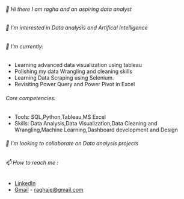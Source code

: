 ###### 👋 Hi there I am ragha and an aspiring data analyst
###### 👀 I’m interested in Data analysis and Artifical Intelligence
###### 🌱 I’m currently:
- Learning advanced data visualization using tableau
- Polishing my data Wrangling and cleaning skills
- Learning Data Scraping using Selenium.
- Revisiting Power Query and Power Pivot in Excel 

###### Core competencies:
- Tools: SQL,Python,Tableau,MS Excel
- Skills: Data Analysis,Data Visualization,Data Cleaning and Wrangling,Machine Learning,Dashboard development and Design

###### 💞️ I’m looking to collaborate on Data analysis projects
###### 📫 How to reach me :
 - [LinkedIn](https://www.linkedin.com/in/raghavendraprasad9/)
 - [Gmail](mailto:raghaje@gmail.com) - raghaje@gmail.com
 
<!---
stragod/stragod is a ✨ special ✨ repository because its `README.md` (this file) appears on your GitHub profile.
You can click the Preview link to take a look at your changes.
--->
